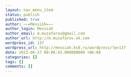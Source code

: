 ```yaml
---
layout: nav_menu_item
status: publish
published: true
author: ––=Messiλh=––
author_login: Messiah
author_email: m.muzafarov@gmail.com
author_url: http://m.muzafarov.vk.com
wordpress_id: 137
wordpress_url: http://messiah.ks8.ru/wordpress/?p=137
date: 2012-06-27 00:06:43.000000000 +06:00
categories: []
tags: []
comments: []
---
```

 

